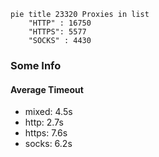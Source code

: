 
```mermaid
pie title 23320 Proxies in list
    "HTTP" : 16750
    "HTTPS": 5577
    "SOCKS" : 4430
```

### Some Info
#### Average Timeout

- mixed: 4.5s
- http: 2.7s
- https: 7.6s
- socks: 6.2s